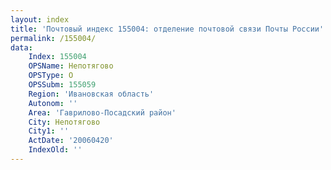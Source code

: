```yaml
---
layout: index
title: 'Почтовый индекс 155004: отделение почтовой связи Почты России'
permalink: /155004/
data:
    Index: 155004
    OPSName: Непотягово
    OPSType: О
    OPSSubm: 155059
    Region: 'Ивановская область'
    Autonom: ''
    Area: 'Гаврилово-Посадский район'
    City: Непотягово
    City1: ''
    ActDate: '20060420'
    IndexOld: ''
---
```

